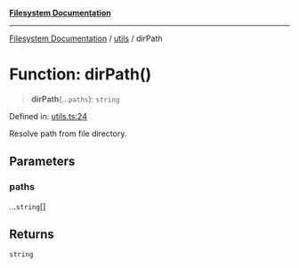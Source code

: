 [**Filesystem Documentation**](../../README.md)

***

[Filesystem Documentation](../../README.md) / [utils](../README.md) / dirPath

# Function: dirPath()

> **dirPath**(...`paths`): `string`

Defined in: [utils.ts:24](https://github.com/stonemjs/filesystem/blob/064ba29e1d5559c367f9a7471b75a6d308ebe158/src/utils.ts#L24)

Resolve path from file directory.

## Parameters

### paths

...`string`[]

## Returns

`string`
